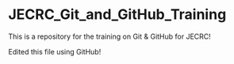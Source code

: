 # JECRC_Git_and_GitHub_Training
This is a repository for the training on Git &amp; GitHub for JECRC!


Edited this file using GitHub!
